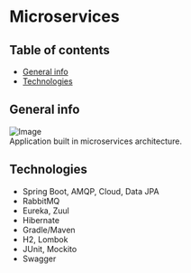 # Microservices

## Table of contents
* [General info](#general-info)
* [Technologies](#technologies)

## General info
![Image](https://i.imgur.com/TGjSsXH.jpg)   
Application built in microservices architecture.

## Technologies

- Spring Boot, AMQP, Cloud, Data JPA
- RabbitMQ
- Eureka, Zuul
- Hibernate
- Gradle/Maven
- H2, Lombok
- JUnit, Mockito
- Swagger
